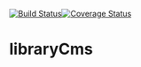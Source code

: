 [![Build Status](https://travis-ci.org/jalleng/libraryCms.svg?branch=master)](https://travis-ci.org/jalleng/libraryCms)[![Coverage Status](https://coveralls.io/repos/github/jalleng/libraryCms/badge.svg?branch=dev)](https://coveralls.io/github/jalleng/libraryCms?branch=dev)

# libraryCms
